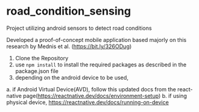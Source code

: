 # road_condition_sensing
Project utilizing android sensors to detect road conditions

Developed a proof-of-concept mobile application based majorly on this research by Mednis et al. (https://bit.ly/326ODug)

1. Clone the Repository
2. use `npm install` to install the required packages as described in the package.json file
3. depending on the android device to be used, 
  
  a. if Android Virtual Device(AVD), follow this updated docs from the react-native page(https://reactnative.dev/docs/environment-setup)
  b. if using physical device, https://reactnative.dev/docs/running-on-device
